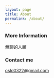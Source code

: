 ```yaml
---
layout: page
title: About
permalink: /about/
---
```


### More Information

無聊的人類

### Contact me

[oslo0322@gmail.com](mailto:oslo0322@gmail.com)
